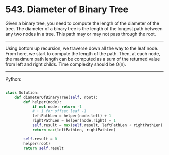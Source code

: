 # 543. Diameter of Binary Tree

Given a binary tree, you need to compute the length of the diameter of the
tree. The diameter of a binary tree is the length of the longest path between
any two nodes in a tree. This path may or may not pass through the root.

---

Using bottom up recursion, we traverse down all the way to the leaf node. From
here, we start to compute the length of the path. Then, at each node, the
maximum path length can be computed as a sum of the returned value from left
and right childs. Time complexity should be O(n).

---

Python:

```python

class Solution:
    def diameterOfBinaryTree(self, root):
        def helper(node):
            if not node: return -1
            # + 1 for offset leaf -1
            leftPathLen = helper(node.left) + 1
            rightPathLen = helper(node.right) + 1
            self.result = max(self.result, leftPathLen + rightPathLen)
            return max(leftPathLen, rightPathLen)

        self.result = 0
        helper(root)
        return self.result
```
